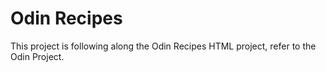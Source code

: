 # Odin Recipes

This project is following along the Odin Recipes HTML project, refer to the Odin Project.

